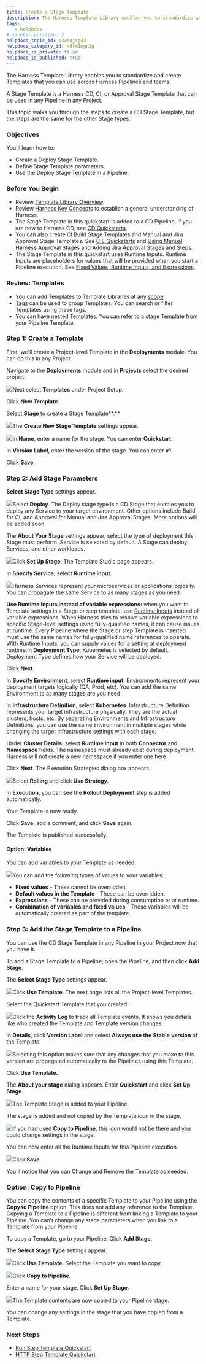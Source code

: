 ```yaml
---
title: Create a Stage Template
description: The Harness Template Library enables you to standardize and create Templates that you can use across Harness Pipelines and teams. A Stage Template is a Harness CD, CI, or Approval Stage Template that…
tags: 
   - helpDocs
# sidebar_position: 2
helpdocs_topic_id: s3wrqjsg43
helpdocs_category_id: m8tm1mgn2g
helpdocs_is_private: false
helpdocs_is_published: true
---
```


The Harness Template Library enables you to standardize and create Templates that you can use across Harness Pipelines and teams.

A Stage Template is a Harness CD, CI, or Approval Stage Template that can be used in any Pipeline in any Project.

This topic walks you through the steps to create a CD Stage Template, but the steps are the same for the other Stage types.

### Objectives

You'll learn how to: 

* Create a Deploy Stage Template.
* Define Stage Template parameters.
* Use the Deploy Stage Template in a Pipeline.

### Before You Begin

* Review [Template Library Overview](/article/6tl8zyxeol-template).
* Review [Harness Key Concepts](https://docs.harness.io/article/4o7oqwih6h-harness-key-concepts) to establish a general understanding of Harness.
* The Stage Template in this quickstart is added to a CD Pipeline. If you are new to Harness CD, see [CD Quickstarts](https://ngdocs.harness.io/category/c9j6jejsws-cd-quickstarts).
* You can also create CI Build Stage Templates and Manual and Jira Approval Stage Templates. See ​[CIE Quickstarts](https://ngdocs.harness.io/article/x0d77ktjw8-ci-pipeline-quickstart) and [Using Manual Harness Approval Stages](/article/fkvso46bok-adding-harness-approval-stages) and [Adding Jira Approval Stages and Steps](/article/2lhfk506r8-adding-jira-approval-stages).
* The Stage Template in this quickstart uses Runtime Inputs. Runtime Inputs are placeholders for values that will be provided when you start a Pipeline execution. See [Fixed Values, Runtime Inputs, and Expressions](/article/f6yobn7iq0-runtime-inputs).

### Review: Templates

* You can add Templates to Template Libraries at any [scope](/article/vz5cq0nfg2-rbac-in-harness#scope).
* [Tags](/article/i8t053o0sq-tags-reference) can be used to group Templates. You can search or filter Templates using these tags.
* You can have nested Templates. You can refer to a stage Template from your Pipeline Template.

### Step 1: Create a Template

First, we'll create a Project-level Template in the **Deployments** module. You can do this in any Project.

Navigate to the **Deployments** module and in **Projects** select the desired project.

![](https://files.helpdocs.io/i5nl071jo5/articles/zh49vfdy0a/1634812084624/screenshot-2021-10-21-at-3-55-26-pm.png)Next select **Templates** under Project Setup.

Click **New Template**.

Select **Stage** to create a Stage Template**.**

![](https://files.helpdocs.io/i5nl071jo5/articles/s3wrqjsg43/1639040496423/screenshot-2021-12-09-at-2-31-15-pm.png)The **Create New Stage Template** settings appear.

![](https://files.helpdocs.io/i5nl071jo5/articles/s3wrqjsg43/1639040415187/screenshot-2021-12-09-at-2-29-35-pm.png)In **Name**, enter a name for the stage. You can enter **Quickstart**.

In **Version Label**, enter the version of the stage. You can enter **v1**.

 Click **Save**.

### Step 2: Add Stage Parameters

 **Select Stage Type** settings appear.

![](https://files.helpdocs.io/i5nl071jo5/articles/s3wrqjsg43/1639654774819/screenshot-2021-12-16-at-5-09-01-pm.png)Select **Deploy**. The Deploy stage type is a CD Stage that enables you to deploy any Service to your target environment. Other options include Build for CI, and Approval for Manual and Jira Approval Stages. More options will be added soon.

The **About Your Stage** settings appear, select the type of deployment this Stage must perform. Service is selected by default. A Stage can deploy Services, and other workloads.

![](https://files.helpdocs.io/i5nl071jo5/articles/s3wrqjsg43/1640065031374/screenshot-2021-12-21-at-11-06-49-am.png)Click **Set Up Stage**. The Template Studio page appears.

In **Specify Service**, select **Runtime input**.

![](https://files.helpdocs.io/i5nl071jo5/articles/s3wrqjsg43/1642441776231/clean-shot-2022-01-17-at-09-49-25.png)Harness Services represent your microservices or applications logically. You can propagate the same Service to as many stages as you need.

**Use Runtime Inputs instead of variable expressions:** when you want to Template settings in a Stage or step template, use [Runtime Inputs](/article/f6yobn7iq0-runtime-inputs) instead of variable expressions. When Harness tries to resolve variable expressions to specific Stage-level settings using fully-qualified names, it can cause issues at runtime. Every Pipeline where the Stage or step Template is inserted must use the same names for fully-qualified name references to operate. With Runtime Inputs, you can supply values for a setting at deployment runtime.In **Deployment Type**, Kubernetes is selected by default. Deployment Type defines how your Service will be deployed.

Click **Next**.

In **Specify Environment**, select **Runtime input**. Environments represent your deployment targets logically (QA, Prod, etc). You can add the same Environment to as many stages are you need.

In **Infrastructure Definition**, select **Kubernetes**. Infrastructure Definition represents your target infrastructure physically. They are the actual clusters, hosts, etc. By separating Environments and Infrastructure Definitions, you can use the same Environment in multiple stages while changing the target infrastructure settings with each stage.

Under **Cluster Details**, select **Runtime input** in both **Connector** and **Namespace** fields. The namespace must already exist during deployment. Harness will not create a new namespace if you enter one here.

Click **Next**. The Execution Strategies dialog box appears.

![](https://files.helpdocs.io/i5nl071jo5/articles/s3wrqjsg43/1640065869343/screenshot-2021-12-21-at-11-20-29-am.png)Select **Rolling** and click **Use Strategy**.

In **Execution**, you can see the **Rollout Deployment** step is added automatically.

Your Template is now ready.

Click **Save**, add a comment, and click **Save** again.

The Template is published successfully.

#### Option: Variables

You can add variables to your Template as needed.

![](https://files.helpdocs.io/i5nl071jo5/articles/s3wrqjsg43/1648185988517/screenshot-2022-03-25-at-10-42-23-am.png)You can add the following types of values to your variables:

* **Fixed values** - These cannot be overridden.
* **Default values in the Template** - These can be overridden.
* **Expressions** - These can be provided during consumption or at runtime.
* **Combination of variables and fixed values** - These variables will be automatically created as part of the template.

### Step 3: Add the Stage Template to a Pipeline

You can use the CD Stage Template in any Pipeline in your Project now that you have it.

To add a Stage Template to a Pipeline, open the Pipeline, and then click **Add Stage**.

The **Select Stage Type** settings appear.

![](https://files.helpdocs.io/i5nl071jo5/articles/s3wrqjsg43/1639655650995/screenshot-2021-12-16-at-5-23-49-pm.png)Click **Use Template**. The next page lists all the Project-level Templates.

Select the Quickstart Template that you created.

![](https://files.helpdocs.io/i5nl071jo5/articles/s3wrqjsg43/1642442265714/clean-shot-2022-01-17-at-09-57-36.png)Click the **Activity Log** to track all Template events. It shows you details like who created the Template and Template version changes.

In **Details**, click **Version Label** and select **Always use the** **Stable** **version** of the Template.

![](https://files.helpdocs.io/i5nl071jo5/articles/s3wrqjsg43/1642442333776/clean-shot-2022-01-17-at-09-58-38.png)Selecting this option makes sure that any changes that you make to this version are propagated automatically to the Pipelines using this Template.

Click **Use Template.**

The **About your stage** dialog appears. Enter **Quickstart** and click **Set Up Stage**.

![](https://files.helpdocs.io/i5nl071jo5/articles/s3wrqjsg43/1642442445127/clean-shot-2022-01-17-at-10-00-33.png)The Template Stage is added to your Pipeline.

The stage is added and not copied by the Template icon in the stage.

![](https://files.helpdocs.io/i5nl071jo5/articles/s3wrqjsg43/1642636848096/clean-shot-2022-01-19-at-16-00-25.png)If you had used **Copy to Pipeline**, this icon would not be there and you could change settings in the stage.

You can now enter all the Runtime Inputs for this Pipeline execution.

![](https://files.helpdocs.io/i5nl071jo5/articles/s3wrqjsg43/1642442515903/clean-shot-2022-01-17-at-10-01-46.png)Click **Save**.

You'll notice that you can Change and Remove the Template as needed.

### Option: Copy to Pipeline

You can copy the contents of a specific Template to your Pipeline using the **Copy to Pipeline** option. This does not add any reference to the Template. Copying a Template to a Pipeline is different from linking a Template to your Pipeline. You can't change any stage parameters when you link to a Template from your Pipeline.

To copy a Template, go to your Pipeline. Click **Add Stage**.

The **Select Stage Type** settings appear.

![](https://files.helpdocs.io/i5nl071jo5/articles/s3wrqjsg43/1648120847982/screenshot-2022-03-24-at-4-49-50-pm.png)Click **Use Template**. Select the Template you want to copy.

![](https://files.helpdocs.io/i5nl071jo5/articles/s3wrqjsg43/1648121369910/screenshot-2022-03-24-at-4-58-49-pm.png)Click **Copy to Pipeline**.

Enter a name for your stage. Click **Set Up Stage**.

![](https://files.helpdocs.io/i5nl071jo5/articles/s3wrqjsg43/1648121568792/screenshot-2022-03-24-at-5-01-44-pm.png)The Template contents are now copied to your Pipeline stage.

You can change any settings in the stage that you have copied from a Template.

### Next Steps

* [Run Step Template Quickstart](/article/99y1227h13-run-step-template-quickstart)
* [HTTP Step Template Quickstart](/article/zh49vfdy0a-harness-template-library)

